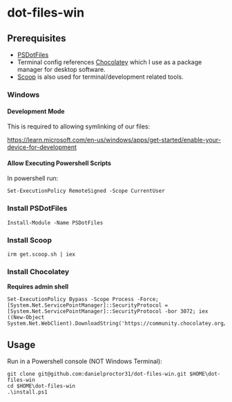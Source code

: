 # dot-files-win

## Prerequisites

- [PSDotFiles](https://github.com/ralish/PSDotFiles)
- Terminal config references [Chocolatey](https://chocolatey.org/install) which I use as a package manager for desktop software.
- [Scoop](https://scoop.sh/) is also used for terminal/development related tools.

### Windows

#### Development Mode
This is required to allowing symlinking of our files:

https://learn.microsoft.com/en-us/windows/apps/get-started/enable-your-device-for-development


#### Allow Executing Powershell Scripts

In powershell run:

```
Set-ExecutionPolicy RemoteSigned -Scope CurrentUser
```

### Install PSDotFiles

```
Install-Module -Name PSDotFiles
```

### Install Scoop

```
irm get.scoop.sh | iex
```

### Install Chocolatey

**Requires admin shell**
```
Set-ExecutionPolicy Bypass -Scope Process -Force; [System.Net.ServicePointManager]::SecurityProtocol = [System.Net.ServicePointManager]::SecurityProtocol -bor 3072; iex ((New-Object System.Net.WebClient).DownloadString('https://community.chocolatey.org/install.ps1'))
```

## Usage

Run in a Powershell console (NOT Windows Terminal):
```
git clone git@github.com:danielproctor31/dot-files-win.git $HOME\dot-files-win
cd $HOME\dot-files-win
.\install.ps1
```
